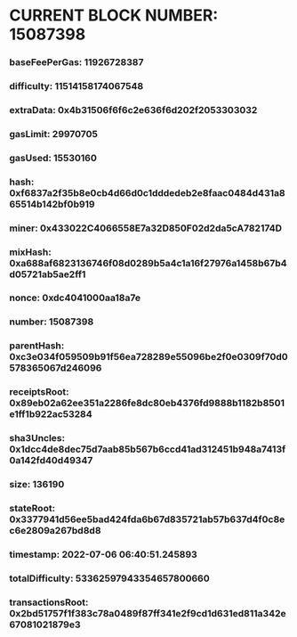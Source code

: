 # CURRENT BLOCK NUMBER: 15087398

### baseFeePerGas: 11926728387
### difficulty: 11514158174067548
### extraData: 0x4b31506f6f6c2e636f6d202f2053303032
### gasLimit: 29970705
### gasUsed: 15530160
### hash: 0xf6837a2f35b8e0cb4d66d0c1dddedeb2e8faac0484d431a865514b142bf0b919
### miner: 0x433022C4066558E7a32D850F02d2da5cA782174D
### mixHash: 0xa688af6823136746f08d0289b5a4c1a16f27976a1458b67b4d05721ab5ae2ff1
### nonce: 0xdc4041000aa18a7e
### number: 15087398
### parentHash: 0xc3e034f059509b91f56ea728289e55096be2f0e0309f70d0578365067d246096
### receiptsRoot: 0x89eb02a62ee351a2286fe8dc80eb4376fd9888b1182b8501e1ff1b922ac53284
### sha3Uncles: 0x1dcc4de8dec75d7aab85b567b6ccd41ad312451b948a7413f0a142fd40d49347
### size: 136190
### stateRoot: 0x3377941d56ee5bad424fda6b67d835721ab57b637d4f0c8ec6e2809a267bd8d8
### timestamp: 2022-07-06 06:40:51.245893
### totalDifficulty: 53362597943354657800660
### transactionsRoot: 0x2bd51757f1f383c78a0489f87ff341e2f9cd1d631ed811a342e67081021879e3
